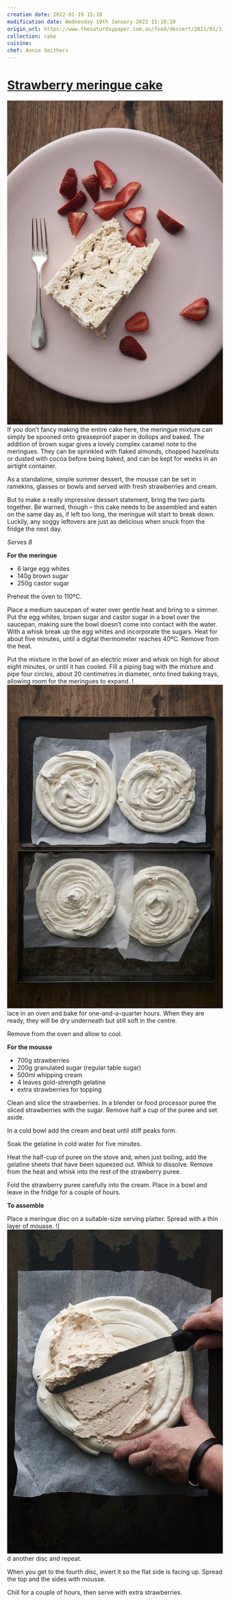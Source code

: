 ```yaml
---
creation date: 2022-01-19 15:18
modification date: Wednesday 19th January 2022 15:18:10
origin_url: https://www.thesaturdaypaper.com.au/food/dessert/2021/01/31/strawberry-meringue-cake/161192520010998
collection: cake
cuisine: 
chef: Annie Smithers
---
```

# [Strawberry meringue cake](https://www.thesaturdaypaper.com.au/food/dessert/2021/01/31/strawberry-meringue-cake/161192520010998)
![](assets/b9902e87d18f2f128974a58cf82ab885.jpg)
If you don’t fancy making the entire cake here, the meringue mixture can simply be spooned onto greaseproof paper in dollops and baked. The addition of brown sugar gives a lovely complex caramel note to the meringues. They can be sprinkled with flaked almonds, chopped hazelnuts or dusted with cocoa before being baked, and can be kept for weeks in an airtight container.

As a standalone, simple summer dessert, the mousse can be set in ramekins, glasses or bowls and served with fresh strawberries and cream.

But to make a really impressive dessert statement, bring the two parts together. Be warned, though – this cake needs to be assembled and eaten on the same day as, if left too long, the meringue will start to break down. Luckily, any soggy leftovers are just as delicious when snuck from the fridge the next day.

_Serves 8_

**For the meringue**
- 6 large egg whites
- 140g brown sugar
- 250g castor sugar

Preheat the oven to 110ºC.

Place a medium saucepan of water over gentle heat and bring to a simmer. Put the egg whites, brown sugar and castor sugar in a bowl over the saucepan, making sure the bowl doesn’t come into contact with the water. With a whisk break up the egg whites and incorporate the sugars. Heat for about five minutes, until a digital thermometer reaches 40ºC. Remove from the heat.

Put the mixture in the bowl of an electric mixer and whisk on high for about eight minutes, or until it has cooled. Fill a piping bag with the mixture and pipe four circles, about 20 centimetres in diameter, onto lined baking trays, allowing room for the meringues to expand.
!![](assets/5b0532a3ecb976ada97da11d9f71d9c3.jpg)lace in an oven and bake for one-and-a-quarter hours. When they are ready, they will be dry underneath but still soft in the centre.

Remove from the oven and allow to cool.

**For the mousse**
- 700g strawberries
- 200g granulated sugar (regular table sugar)
- 500ml whipping cream
- 4 leaves gold-strength gelatine
- extra strawberries for topping

Clean and slice the strawberries. In a blender or food processor puree the sliced strawberries with the sugar. Remove half a cup of the puree and set aside.

In a cold bowl add the cream and beat until stiff peaks form.

Soak the gelatine in cold water for five minutes.

Heat the half-cup of puree on the stove and, when just boiling, add the gelatine sheets that have been squeezed out. Whisk to dissolve. Remove from the heat and whisk into the rest of the strawberry puree.

Fold the strawberry puree carefully into the cream. Place in a bowl and leave in the fridge for a couple of hours.

**To assemble**

Place a meringue disc on a suitable-size serving platter. Spread with a thin layer of mousse.
![![](assets/15e2f0ef5bd0e23127f9977346d6b7d8.jpg)d another disc and repeat.

When you get to the fourth disc, invert it so the flat side is facing up. Spread the top and the sides with mousse.

Chill for a couple of hours, then serve with extra strawberries.